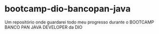 # bootcamp-dio-bancopan-java
 Um repositório onde guardarei todo meu progresso durante o BOOTCAMP BANCO PAN JAVA DEVELOPER da DIO
